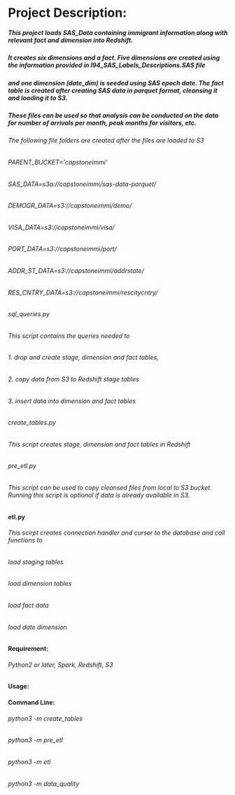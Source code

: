# Project Description:

##### This project loads SAS_Data containing immigrant information along with relevant fact and dimension into Redshift.  
##### It creates six dimensions and a fact. Five dimensions are created using the information provided in I94_SAS_Labels_Descriptions.SAS file
##### and one dimension (date_dim) is seeded using SAS epoch date. The fact table is created after creating SAS data in parquet format, cleansing it and loading it to S3.
##### These files can be used so that analysis can be conducted on the data for number of arrivals per month, peak months for visitors, etc.

###### The following file folders are created after the files are loaded to S3
###### PARENT_BUCKET='capstoneimmi'
###### SAS_DATA=s3a://capstoneimmi/sas-data-parquet/
###### DEMOGR_DATA=s3://capstoneimmi/demo/
###### VISA_DATA=s3://capstoneimmi/visa/
###### PORT_DATA=s3://capstoneimmi/port/
###### ADDR_ST_DATA=s3://capstoneimmi/addrstate/
###### RES_CNTRY_DATA=s3://capstoneimmi/rescitycntry/

###### sql_queries.py
###### This script contains the queries needed to
######    1. drop and create stage, dimension and fact tables, 
######    2. copy data from S3 to Redshift stage tables
######    3. insert data into dimension and fact tables

###### create_tables.py
###### This script creates stage, dimension and fact tables in Redshift

###### pre_etl.py
###### This script can be used to copy cleansed files from local to S3 bucket. Running this script is optional if data is already available in S3.

#### etl.py
###### This scirpt creates connection handler and cursor to the database and call functions to
###### load staging tables
###### load dimension tables
###### load fact data
###### load date dimension

#### Requirement:
###### Python2 or later, Spark, Redshift, S3

#### Usage:
#### Command Line:
###### python3 -m create_tables
###### python3 -m pre_etl
###### python3 -m etl
###### python3 -m data_quality

